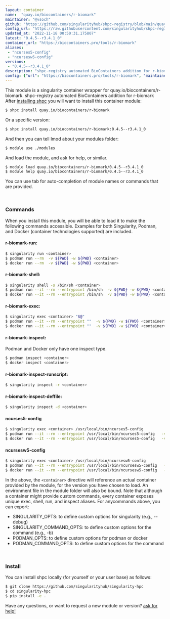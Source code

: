 ```yaml
---
layout: container
name:  "quay.io/biocontainers/r-biomark"
maintainer: "@vsoch"
github: "https://github.com/singularityhub/shpc-registry/blob/main/quay.io/biocontainers/r-biomark/container.yaml"
config_url: "https://raw.githubusercontent.com/singularityhub/shpc-registry/main/quay.io/biocontainers/r-biomark/container.yaml"
updated_at: "2022-11-18 00:50:31.175807"
latest: "0.4.5--r3.4.1_0"
container_url: "https://biocontainers.pro/tools/r-biomark"
aliases:
 - "ncurses5-config"
 - "ncursesw5-config"
versions:
 - "0.4.5--r3.4.1_0"
description: "shpc-registry automated BioContainers addition for r-biomark"
config: {"url": "https://biocontainers.pro/tools/r-biomark", "maintainer": "@vsoch", "description": "shpc-registry automated BioContainers addition for r-biomark", "latest": {"0.4.5--r3.4.1_0": "sha256:c7219a1e7f590b28fa0b6e916fcf9f38f0fc6c56796ef712b19ab01ad1505a0a"}, "tags": {"0.4.5--r3.4.1_0": "sha256:c7219a1e7f590b28fa0b6e916fcf9f38f0fc6c56796ef712b19ab01ad1505a0a"}, "docker": "quay.io/biocontainers/r-biomark", "aliases": {"ncurses5-config": "/usr/local/bin/ncurses5-config", "ncursesw5-config": "/usr/local/bin/ncursesw5-config"}}
---
```


This module is a singularity container wrapper for quay.io/biocontainers/r-biomark.
shpc-registry automated BioContainers addition for r-biomark
After [installing shpc](#install) you will want to install this container module:


```bash
$ shpc install quay.io/biocontainers/r-biomark
```

Or a specific version:

```bash
$ shpc install quay.io/biocontainers/r-biomark:0.4.5--r3.4.1_0
```

And then you can tell lmod about your modules folder:

```bash
$ module use ./modules
```

And load the module, and ask for help, or similar.

```bash
$ module load quay.io/biocontainers/r-biomark/0.4.5--r3.4.1_0
$ module help quay.io/biocontainers/r-biomark/0.4.5--r3.4.1_0
```

You can use tab for auto-completion of module names or commands that are provided.

<br>

### Commands

When you install this module, you will be able to load it to make the following commands accessible.
Examples for both Singularity, Podman, and Docker (container technologies supported) are included.

#### r-biomark-run:

```bash
$ singularity run <container>
$ podman run --rm  -v ${PWD} -w ${PWD} <container>
$ docker run --rm  -v ${PWD} -w ${PWD} <container>
```

#### r-biomark-shell:

```bash
$ singularity shell -s /bin/sh <container>
$ podman run --it --rm --entrypoint /bin/sh  -v ${PWD} -w ${PWD} <container>
$ docker run --it --rm --entrypoint /bin/sh  -v ${PWD} -w ${PWD} <container>
```

#### r-biomark-exec:

```bash
$ singularity exec <container> "$@"
$ podman run --it --rm --entrypoint ""  -v ${PWD} -w ${PWD} <container> "$@"
$ docker run --it --rm --entrypoint ""  -v ${PWD} -w ${PWD} <container> "$@"
```

#### r-biomark-inspect:

Podman and Docker only have one inspect type.

```bash
$ podman inspect <container>
$ docker inspect <container>
```

#### r-biomark-inspect-runscript:

```bash
$ singularity inspect -r <container>
```

#### r-biomark-inspect-deffile:

```bash
$ singularity inspect -d <container>
```


#### ncurses5-config

```bash
$ singularity exec <container> /usr/local/bin/ncurses5-config
$ podman run --it --rm --entrypoint /usr/local/bin/ncurses5-config   -v ${PWD} -w ${PWD} <container> -c " $@"
$ docker run --it --rm --entrypoint /usr/local/bin/ncurses5-config   -v ${PWD} -w ${PWD} <container> -c " $@"
```


#### ncursesw5-config

```bash
$ singularity exec <container> /usr/local/bin/ncursesw5-config
$ podman run --it --rm --entrypoint /usr/local/bin/ncursesw5-config   -v ${PWD} -w ${PWD} <container> -c " $@"
$ docker run --it --rm --entrypoint /usr/local/bin/ncursesw5-config   -v ${PWD} -w ${PWD} <container> -c " $@"
```



In the above, the `<container>` directive will reference an actual container provided
by the module, for the version you have chosen to load. An environment file in the
module folder will also be bound. Note that although a container
might provide custom commands, every container exposes unique exec, shell, run, and
inspect aliases. For anycommands above, you can export:

 - SINGULARITY_OPTS: to define custom options for singularity (e.g., --debug)
 - SINGULARITY_COMMAND_OPTS: to define custom options for the command (e.g., -b)
 - PODMAN_OPTS: to define custom options for podman or docker
 - PODMAN_COMMAND_OPTS: to define custom options for the command

<br>

### Install

You can install shpc locally (for yourself or your user base) as follows:

```bash
$ git clone https://github.com/singularityhub/singularity-hpc
$ cd singularity-hpc
$ pip install -e .
```

Have any questions, or want to request a new module or version? [ask for help!](https://github.com/singularityhub/singularity-hpc/issues)